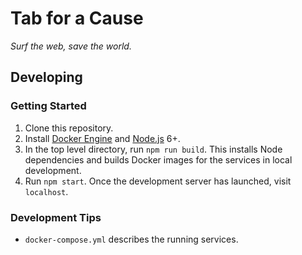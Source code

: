 # Tab for a Cause
*Surf the web, save the world.*

## Developing

### Getting Started

1. Clone this repository.
2. Install [Docker Engine](https://docs.docker.com/engine/installation/) and [Node.js](https://nodejs.org/en/) 6+.
3. In the top level directory, run `npm run build`. This installs Node dependencies and builds Docker images for the services in local  development.
4. Run `npm start`. Once the development server has launched, visit `localhost`.

### Development Tips

* `docker-compose.yml` describes the running services.
